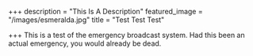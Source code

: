 +++
description = "This Is A Description"
featured_image = "/images/esmeralda.jpg"
title = "Test Test Test"

+++
This is a test of the emergency broadcast system. Had this been an actual emergency, you would already be dead.